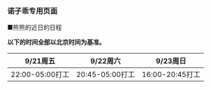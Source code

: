 ### 诺子乖专用页面
■熊熊的近日的日程

**以下的时间全部以北京时间为基准。**

|9/21周五|9/22周六|9/23周日|
----|----|----  
|22:00-05:00打工|20:45-05:00打工|16:00-20:45打工|

